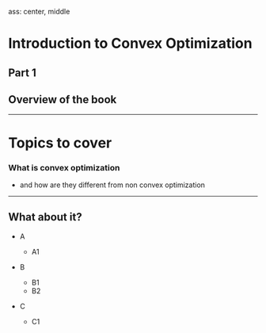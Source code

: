 ass: center, middle

# Introduction to Convex Optimization 
## Part 1
## Overview of the book

---

# Topics to cover
### What is convex optimization
* and how are they different from non convex optimization


---
## What about it?
* A

  * A1 

* B 

  * B1
  * B2

* C

  * C1
    
